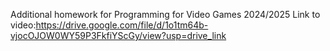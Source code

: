 Additional homework for Programming for Video Games 2024/2025
Link to video:https://drive.google.com/file/d/1o1tm64b-vjocOJOW0WY59P3FkfiYScGy/view?usp=drive_link
